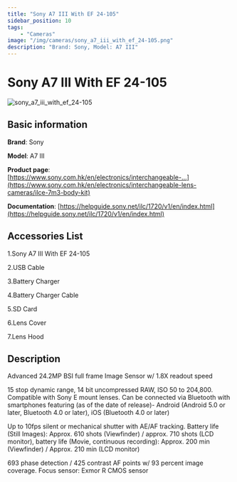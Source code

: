 ```yaml
---
title: "Sony A7 III With EF 24-105"
sidebar_position: 10
tags:
    - "Cameras"
image: "/img/cameras/sony_a7_iii_with_ef_24-105.png"
description: "Brand: Sony, Model: A7 III"
---
```

# Sony A7 III With EF 24-105

![sony_a7_iii_with_ef_24-105](/img/cameras/sony_a7_iii_with_ef_24-105.png)

## Basic information

**Brand**: Sony

**Model**: A7 III

**Product page**: [https://www.sony.com.hk/en/electronics/interchangeable-...](https://www.sony.com.hk/en/electronics/interchangeable-lens-cameras/ilce-7m3-body-kit)

**Documentation**: [https://helpguide.sony.net/ilc/1720/v1/en/index.html](https://helpguide.sony.net/ilc/1720/v1/en/index.html)

## Accessories List

1\.Sony A7 III With EF 24\-105

 2\.USB Cable

 3\.Battery Charger

 4\.Battery Charger Cable

 5\.SD Card

 6\.Lens Cover

 7\.Lens Hood

## Description

Advanced 24\.2MP BSI full frame Image Sensor w/ 1\.8X readout speed

 15 stop dynamic range, 14 bit uncompressed RAW, ISO 50 to 204,800\. Compatible with Sony E mount lenses\. Can be connected via Bluetooth with smartphones featuring \(as of the date of release\)\- Android \(Android 5\.0 or later, Bluetooth 4\.0 or later\), iOS \(Bluetooth 4\.0 or later\)

 Up to 10fps silent or mechanical shutter with AE/AF tracking\. Battery life \(Still Images\): Approx\. 610 shots \(Viewfinder\) / approx\. 710 shots \(LCD monitor\), battery life \(Movie, continuous recording\): Approx\. 200 min \(Viewfinder\) / Approx\. 210 min \(LCD monitor\)

 693 phase detection / 425 contrast AF points w/ 93 percent image coverage\. Focus sensor: Exmor R CMOS sensor


